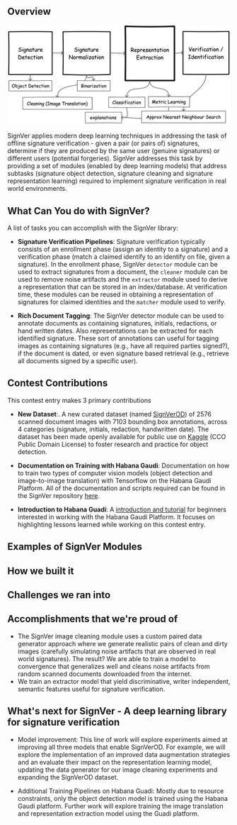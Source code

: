 ## Overview

![Overview of SignVer Library Architecture](https://github.com/victordibia/SignVer/blob/master/docs/images/signature_pipeline.png?raw=true)

SignVer applies modern deep learning techniques in addressing the task of offline signature verification - given a pair (or pairs of) signatures, determine if they are produced by the same user (genuine signatures) or different users (potential forgeries). SignVer addresses this task by providing a set of modules (enabled by deep learning models) that address subtasks (signature object detection, signature cleaning and signature representation learning) required to implement signature verification in real world environments.

## What Can You do with SignVer?

A list of tasks you can accomplish with the SignVer library:

- **Signature Verification Pipelines**: Signature verification typically consists of an enrollment phase (assign an identity to a signature) and a verification phase (match a claimed identify to an identify on file, given a signature). In the enrollment phase, SignVer `detector` module can be used to extract signatures from a document, the `cleaner` module can be used to remove noise artifacts and the `extractor` module used to derive a representation that can be stored in an index/database. At verification time, these modules can be reused in obtaining a representation of signatures for claimed identities and the `matcher` module used to verify.

- **Rich Document Tagging**: The SignVer detector module can be used to annotate documents as containing signatures, initials, redactions, or hand written dates. Also representations can be extracted for each identified signature. These sort of annotations can useful for tagging images as containing signatures (e.g., have all required parties signed?), if the document is dated, or even signature based retrieval (e.g., retrieve all documents signed by a specific user).

## Contest Contributions

This contest entry makes 3 primary contributions

- **New Dataset**:. A new curated dataset (named [SignVerOD](https://www.kaggle.com/victordibia/SignVerod)) of 2576 scanned document images with 7103 bounding box annotations, across 4 categories (signature, initials, redaction, handwritten date). The dataset has been made openly available for public use on [Kaggle](https://www.kaggle.com/victordibia/SignVerod) (CCO Public Domain License) to foster research and practice for object detection.
- **Documentation on Training with Habana Gaudi**: Documentation on how to train two types of computer vision models (object detection and image-to-image translation) with Tensorflow on the Habana Gaudi Platform. All of the documentation and scripts required can be found in the SignVer repository [here](victordibia.com/blog/habana-accelerator/).

- **Introduction to Habana Guadi**: A [introduction and tutorial]() for beginners interested in working with the Habana Gaudi Platform. It focuses on highlighting lessons learned while working on this contest entry.

## Examples of SignVer Modules

## How we built it

## Challenges we ran into

## Accomplishments that we're proud of

- The SignVer image cleaning module uses a custom paired data generator approach where we generate realistic pairs of clean and dirty images (carefully simulating noise artifacts that are observed in real world signatures). The result? We are able to train a model to convergence that generalizes well and cleans noise artifacts from random scanned documents downloaded from the internet.
- We train an extractor model that yield discriminative, writer independent, semantic features useful for signature verification.

## What's next for SignVer - A deep learning library for signature verification

- Model improvement: This line of work will explore experiments aimed at improving all three models that enable SignVerOD. For example, we will explore the implementation of an improved data augmentation strategies and an evaluate their impact on the representation learning model, updating the data generator for our image cleaning experiments and expanding the SignVerOD dataset.

- Additional Training Pipelines on Habana Guadi: Mostly due to resource constraints, only the object detection model is trained using the Habana Gaudi platform. Further work will explore training the image translation and representation extraction model using the Guadi platform.
